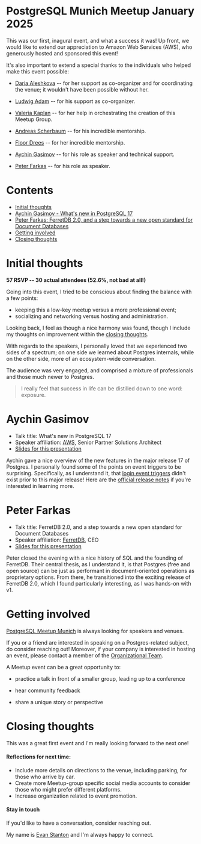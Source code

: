 # PostgreSQL Munich Meetup January 2025

This was our first, inagural event, and what a success it was! Up front, we would like to extend our appreciation to Amazon Web Services (AWS), who generously hosted and sponsored this event! 

It's also important to extend a special thanks to the individuals who helped make this event possible:

- [Daria Aleshkova](https://www.linkedin.com/in/aleshkova-daria-4480422/) -- for her support as co-organizer and for coordinating the venue; it wouldn't have been possible without her.

- [Ludwig Adam](https://www.linkedin.com/in/ludwigadam/) -- for his support as co-organizer.

- [Valeria Kaplan](https://www.linkedin.com/in/valeriakaplan/) -- for her help in orchestrating the creation of this Meetup Group.

- [Andreas Scherbaum](https://www.linkedin.com/in/andreas-scherbaum-87b6663/) -- for his incredible mentorship.

- [Floor Drees](https://www.linkedin.com/in/floordrees/) -- for her incredible mentorship.

- [Aychin Gasimov](https://www.linkedin.com/in/aychingasimov/) -- for his role as speaker and technical support.

- [Peter Farkas](https://www.linkedin.com/in/farkasp/) -- for his role as speaker.

# Contents

- [Initial thoughts](#initial-thoughts)
- [Aychin Gasimov - What's new in PostgreSQL 17](#aychin-gasimov)
- [Peter Farkas: FerretDB 2.0, and a step towards a new open standard for Document Databases](#peter-farkas)
- [Getting involved](#getting-involved)
- [Closing thoughts](#closing-thoughts)

# Initial thoughts

**57 RSVP -- 30 actual attendees (52.6%, not bad at all!)**

Going into this event, I tried to be conscious about finding the balance with a few points:
- keeping this a low-key meetup versus a more professional event;
- socializing and networking versus hosting and administration. 

Looking back, I feel as though a nice harmony was found, though I include my thoughts on improvement within the [closing thoughts](#closing-thoughts).

With regards to the speakers, I personally loved that we experienced two sides of a spectrum; on one side we learned about Postgres internals, while on the other side, more of an ecosystem-wide conversation.

The audience was very engaged, and comprised a mixture of professionals and those much newer to Postgres. 

> I really feel that success in life can be distilled down to one word: exposure.

# Aychin Gasimov

- Talk title: What's new in PostgreSQL 17
- Speaker affiliation: [AWS](https://aws.amazon.com/), Senior Partner Solutions Architect
- [Slides for this presentation](https://docs.google.com/presentation/d/10i6NWnRN5bCWclmUw4kUowYtuy6Z6ccu/edit?pli=1#slide=id.p1)

Aychin gave a nice overview of the new features in the major release 17 of Postgres. I personally found some of the points on event triggers to be surprising. Specifically, as I understand it, that [login event triggers](https://www.postgresql.org/docs/17/event-trigger-database-login-example.html) didn't exist prior to this major release! Here are the [official release notes](https://www.postgresql.org/docs/17/release-17.html) if you're interested in learning more.

# Peter Farkas

- Talk title: FerretDB 2.0, and a step towards a new open standard for Document Databases
- Speaker affiliation: [FerretDB](https://www.ferretdb.com/), CEO
- [Slides for this presentation](https://github.com/EvanHStanton/evanhstanton.github.io/blob/master/public/postgres_munich.pdf)

Peter closed the evening with a nice history of SQL and the founding of FerretDB. Their central thesis, as I understand it, is that Postgres (free and open source) can be just as performant in document-oriented operations as proprietary options. From there, he transitioned into the exciting release of FerretDB 2.0, which I found particularly interesting, as I was hands-on with v1.

# Getting involved

[PostgreSQL Meetup Munich](https://www.meetup.com/postgresql-meetup-munich/) is always looking for speakers and venues.

If you or a friend are interested in speaking on a Postgres-related subject, do consider reaching out! Moreover, if your company is interested in hosting an event, please contact a member of the [Organizational Team](https://www.meetup.com/postgresql-meetup-munich/members/?op=leaders).

A Meetup event can be a great opportunity to:

- practice a talk in front of a smaller group, leading up to a conference

- hear community feedback

- share a unique story or perspective

# Closing thoughts

This was a great first event and I'm really looking forward to the next one!

#### Reflections for next time:

- Include more details on directions to the venue, including parking, for those who arrive by car.
- Create more Meetup-group specific social media accounts to consider those who might prefer different platforms.
- Increase organization related to event promotion.

#### Stay in touch

If you'd like to have a conversation, consider reaching out. 

My name is [Evan Stanton](https://www.linkedin.com/in/evan-hunter-stanton/) and I'm always happy to connect.
